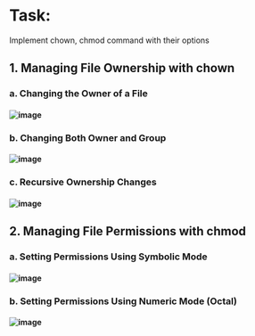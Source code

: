 # Task:
Implement chown, chmod command with their options

## 1. Managing File Ownership with chown

### a. Changing the Owner of a File
#### ![image](https://github.com/user-attachments/assets/cc6fc48d-261c-4bf1-882b-4b81254e66c1)

### b. Changing Both Owner and Group
#### ![image](https://github.com/user-attachments/assets/2c1731a6-914a-45b7-bff5-d5a8e23482f5)

### c. Recursive Ownership Changes
#### ![image](https://github.com/user-attachments/assets/31801b9d-6e14-49f8-9a06-ddc8d58d04cd)

## 2. Managing File Permissions with chmod
### a. Setting Permissions Using Symbolic Mode
#### ![image](https://github.com/user-attachments/assets/3a5b09bd-b094-4e51-8514-7c78370bb8fe)

### b. Setting Permissions Using Numeric Mode (Octal)
#### ![image](https://github.com/user-attachments/assets/22e36226-97ef-4bc0-9073-326ad2630c09)
